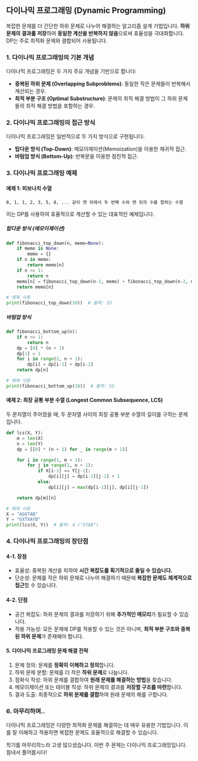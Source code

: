 ## 다이나믹 프로그래밍 (Dynamic Programming)
복잡한 문제를 더 간단한 하위 문제로 나누어 해결하는 알고리즘 설계 기법입니다. **하위 문제의 결과를 저장**하여 **동일한 계산을 반복하지 않음**으로써 효율성을 극대화합니다. DP는 주로 최적화 문제와 결합되어 사용됩니다.

### 1. 다이나믹 프로그래밍의 기본 개념
다이나믹 프로그래밍은 두 가지 주요 개념을 기반으로 합니다:

- **중복된 하위 문제 (Overlapping Subproblems)**: 동일한 작은 문제들이 반복해서 계산되는 경우.
- **최적 부분 구조 (Optimal Substructure)**: 문제의 최적 해결 방법이 그 하위 문제들의 최적 해결 방법을 포함하는 경우.

### 2. 다이나믹 프로그래밍의 접근 방식

다이나믹 프로그래밍은 일반적으로 두 가지 방식으로 구현됩니다:

- **탑다운 방식 (Top-Down)**: 메모이제이션(Memoization)을 이용한 재귀적 접근.
- **바텀업 방식 (Bottom-Up)**: 반복문을 이용한 점진적 접근.

### 3. 다이나믹 프로그래밍 예제

#### 예제 1: 피보나치 수열

    0, 1, 1, 2, 3, 5, 8, ... 같이 맨 뒤에서 두 번째 수와 맨 뒤의 수를 합하는 수열
이는 DP를 사용하여 효율적으로 계산할 수 있는 대표적인 예제입니다.

##### 탑다운 방식 (메모이제이션)

```python
def fibonacci_top_down(n, memo=None):
    if memo is None:
        memo = {}
    if n in memo:
        return memo[n]
    if n <= 1:
        return n
    memo[n] = fibonacci_top_down(n-1, memo) + fibonacci_top_down(n-2, memo)
    return memo[n]

# 예제 사용
print(fibonacci_top_down(10))  # 출력: 55
```

##### 바텀업 방식
```python
def fibonacci_bottom_up(n):
    if n <= 1:
        return n
    dp = [0] * (n + 1)
    dp[1] = 1
    for i in range(2, n + 1):
        dp[i] = dp[i-1] + dp[i-2]
    return dp[n]

# 예제 사용
print(fibonacci_bottom_up(10))  # 출력: 55
```

#### 예제 2: 최장 공통 부분 수열 (Longest Common Subsequence, LCS)
두 문자열이 주어졌을 때, 두 문자열 사이의 최장 공통 부분 수열의 길이를 구하는 문제입니다.
```python
def lcs(X, Y):
    m = len(X)
    n = len(Y)
    dp = [[0] * (n + 1) for _ in range(m + 1)]

    for i in range(1, m + 1):
        for j in range(1, n + 1):
            if X[i-1] == Y[j-1]:
                dp[i][j] = dp[i-1][j-1] + 1
            else:
                dp[i][j] = max(dp[i-1][j], dp[i][j-1])

    return dp[m][n]

# 예제 사용
X = "AGGTAB"
Y = "GXTXAYB"
print(lcs(X, Y))  # 출력: 4 ("GTAB")
```
### 4. 다이나믹 프로그래밍의 장단점
#### 4-1. 장점
- 효율성: 중복된 계산을 피하여 **시간 복잡도를 획기적으로 줄일 수 있습니다.**
- 단순성: 문제를 작은 하위 문제로 나누어 해결하기 때문에 **복잡한 문제도 체계적으로 접근**할 수 있습니다.

#### 4-2. 단점
- 공간 복잡도: 하위 문제의 결과를 저장하기 위해 **추가적인 메모리**가 필요할 수 있습니다.
- 적용 가능성: 모든 문제에 DP를 적용할 수 있는 것은 아니며, **최적 부분 구조와 중복된 하위 문제**가 존재해야 합니다.

#### 5. 다이나믹 프로그래밍 문제 해결 전략
1. 문제 정의: 문제를 **정확히 이해하고 정의**합니다.
2. 하위 문제 분할: 문제를 더 작은 **하위 문제**로 나눕니다.
3. 점화식 작성: 하위 문제를 결합하여 **원래 문제를 해결하는 방법**을 찾습니다.
4. 메모이제이션 또는 테이블 작성: 하위 문제의 결과를 **저장할 구조를 마련**합니다.
5. 결과 도출: 최종적으로 **하위 문제를 결합**하여 원래 문제의 해를 구합니다.

### 6. 마무리하며..
다이나믹 프로그래밍은 다양한 최적화 문제를 해결하는 데 매우 유용한 기법입니다. 이를 잘 이해하고 적용하면 복잡한 문제도 효율적으로 해결할 수 있습니다.

학기를 마무리하느라 고생 많으셨습니다. 이번 주 문제는 다이나믹 프로그래밍입니다. 힘내서 풀어봅시다!
